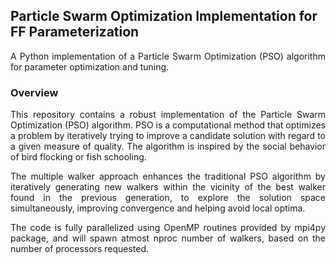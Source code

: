 ## Particle Swarm Optimization Implementation for FF Parameterization

<p align="justify"> A Python implementation of a Particle Swarm Optimization (PSO) algorithm for parameter optimization and tuning. </p>

### Overview
<p align="justify"> This repository contains a robust implementation of the Particle Swarm Optimization (PSO) algorithm. PSO is a computational method that optimizes a problem by iteratively trying to improve a candidate solution with regard to a given measure of quality. The algorithm is inspired by the social behavior of bird flocking or fish schooling. </p>

<p align="justify"> The multiple walker approach enhances the traditional PSO algorithm by iteratively generating new walkers within the vicinity of the best walker found in the previous generation, to explore the solution space simultaneously, improving convergence and helping avoid local optima. </p>

<p align="justify"> The code is fully parallelized using OpenMP routines provided by mpi4py package, and will spawn atmost nproc number of walkers, based on the number of processors requested.